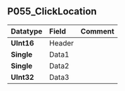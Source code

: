 ## P055\_ClickLocation ##
| **Datatype** | **Field** | **Comment** |
|:-------------|:----------|:------------|
| **UInt16**   | Header    |             |
| **Single**   | Data1     |             |
| **Single**   | Data2     |             |
| **UInt32**   | Data3     |             |